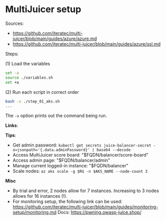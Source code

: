 # MultiJuicer setup

Sources:

* https://github.com/iteratec/multi-juicer/blob/main/guides/azure/azure.md
* https://github.com/iteratec/multi-juicer/blob/main/guides/azure/ssl.md

Steps:

(1) Load the variables

```bash
set -a
source ./variables.sh
set +a
```

(2) Run each script in correct order

```bash
bash -x ./step_01_aks.sh
...
```

The `-x` option prints out the command being run.

**Links**:

**Tips**:

* Get admin password: `kubectl get secrets juice-balancer-secret -o=jsonpath='{.data.adminPassword}' | base64 --decode`
* Access MultiJuicer score board: "$FQDN/balancer/score-board"
* Access admin page: "$FQDN/balancer/admin"
* Manage current logged-in instance: "$FQDN/balancer"
* Scale nodes: `az aks scale -g $RG -n $AKS_NAME --node-count 3`

**Misc**

* By trial and error, 2 nodes allow for 7 instances. Increasing to 3 nodes allows for 16 instances (!).
* For monitoring setup, the following link can be used: https://github.com/iteratec/multi-juicer/blob/main/guides/monitoring-setup/monitoring.md
Docs: https://pwning.owasp-juice.shop/
